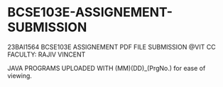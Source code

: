 # BCSE103E-ASSIGNEMENT-SUBMISSION
23BAI1564 BCSE103E ASSIGNEMENT PDF FILE SUBMISSION
@VIT CC
FACULTY: RAJIV VINCENT

JAVA PROGRAMS UPLOADED WITH (MM)(DD)_(PrgNo.) for ease of viewing.
